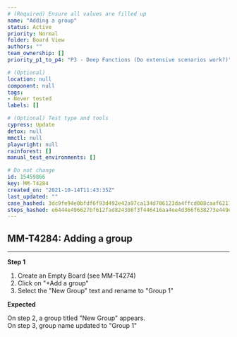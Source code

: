 ```yaml
---
# (Required) Ensure all values are filled up
name: "Adding a group"
status: Active
priority: Normal
folder: Board View
authors: ""
team_ownership: []
priority_p1_to_p4: "P3 - Deep Functions (Do extensive scenarios work?)"

# (Optional)
location: null
component: null
tags: 
- Never tested
labels: []

# (Optional) Test type and tools
cypress: Update
detox: null
mmctl: null
playwright: null
rainforest: []
manual_test_environments: []

# Do not change
id: 15459866
key: MM-T4284
created_on: "2021-10-14T11:43:35Z"
last_updated: ""
case_hashed: 3dc9fe94e0bfdf6f93d492e42a97ca134d706123da4ffcd008caaf6217d008d5b0191d253423f605668a31c31b87fb8b
steps_hashed: e6444e496627bf612fad824308f3f446416aa4ee4d366f638273e449ea7685d253a0ec41f3c1dd14fae222f6046c5d20
---
```


<!-- (Auto-generated) Based on frontmatter's "key" and "name" -->

## MM-T4284: Adding a group

---

**Step 1**

1. Create an Empty Board (see MM-T4274)
2. Click on "+Add a group"
3. Select the "New Group" text and rename to "Group 1"

**Expected**

On step 2, a group titled "New Group" appears.\
On step 3, group name updated to "Group 1"
